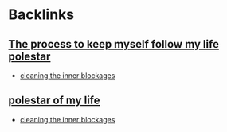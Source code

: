 
# Backlinks
## [The process to keep myself follow my life polestar](<The process to keep myself follow my life polestar.md>)
- [cleaning the inner blockages](<cleaning the inner blockages.md>)

## [polestar of my life](<polestar of my life.md>)
- [cleaning the inner blockages](<cleaning the inner blockages.md>)

